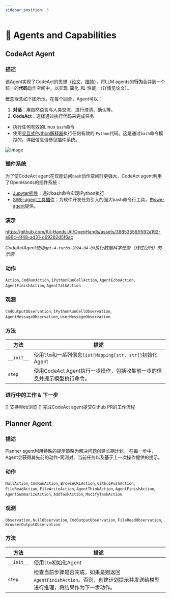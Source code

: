 ```yaml
---
sidebar_position: 3
---
```


# 🧠 Agents and Capabilities

## CodeAct Agent

### 描述

该Agent实现了CodeAct的思想（[论文](https://arxiv.org/abs/2402.01030)，[推特](https://twitter.com/xingyaow_/status/1754556835703751087)），将LLM agents的**行为**合并到一个统一的**代码**动作空间中，以实现_简化_和_性能_（详情见论文）。

概念理念如下图所示。在每个回合，Agent可以：

1. **对话**：用自然语言与人类交流，进行澄清、确认等。
2. **CodeAct**：选择通过执行代码来完成任务

- 执行任何有效的Linux `bash`命令
- 使用[交互式Python解释器](https://ipython.org/)执行任何有效的 `Python`代码。这是通过`bash`命令模拟的，详细信息请参见插件系统。

![image](https://github.com/All-Hands-AI/OpenHands/assets/38853559/92b622e3-72ad-4a61-8f41-8c040b6d5fb3)

### 插件系统

为了使CodeAct agent在仅能访问`bash`动作空间时更强大，CodeAct agent利用了OpenHands的插件系统：

- [Jupyter插件](https://github.com/All-Hands-AI/OpenHands/tree/main/openhands/runtime/plugins/jupyter)：通过bash命令实现IPython执行
- [SWE-agent工具插件](https://github.com/All-Hands-AI/OpenHands/tree/main/openhands/runtime/plugins/swe_agent_commands)：为软件开发任务引入的强大bash命令行工具，由[swe-agent](https://github.com/princeton-nlp/swe-agent)提供。

### 演示

https://github.com/All-Hands-AI/OpenHands/assets/38853559/f592a192-e86c-4f48-ad31-d69282d5f6ac

_CodeActAgent使用`gpt-4-turbo-2024-04-09`执行数据科学任务（线性回归）的示例_

### 动作

`Action`,
`CmdRunAction`,
`IPythonRunCellAction`,
`AgentEchoAction`,
`AgentFinishAction`,
`AgentTalkAction`

### 观测

`CmdOutputObservation`,
`IPythonRunCellObservation`,
`AgentMessageObservation`,
`UserMessageObservation`

### 方法

| 方法           | 描述                                                                                                                                     |
| -------------- | ------------------------------------------------------------------------------------------------------------------------------------------ |
| `__init__`     | 使用`llm`和一系列信息`list[Mapping[str, str]]`初始化Agent                                                                                  |
| `step`         | 使用CodeAct Agent执行一步操作，包括收集前一步的信息并提示模型执行命令。                                                                     |

### 进行中的工作 & 下一步

[] 支持Web浏览
[] 完成CodeAct agent提交Github PR的工作流程

## Planner Agent

### 描述

Planner agent利用特殊的提示策略为解决问题创建长期计划。
在每一步中，Agent会获得其先前的动作-观测对、当前任务以及基于上一次操作提供的提示。

### 动作

`NullAction`,
`CmdRunAction`,
`BrowseURLAction`,
`GithubPushAction`,
`FileReadAction`,
`FileWriteAction`,
`AgentThinkAction`,
`AgentFinishAction`,
`AgentSummarizeAction`,
`AddTaskAction`,
`ModifyTaskAction`

### 观测

`Observation`,
`NullObservation`,
`CmdOutputObservation`,
`FileReadObservation`,
`BrowserOutputObservation`

### 方法

| 方法           | 描述                                                                                                                                                                                   |
| -------------- | -------------------------------------------------------------------------------------------------------------------------------------------------------------------------------------- |
| `__init__`     | 使用`llm`初始化Agent                                                                                                                                                                   |
| `step`         | 检查当前步骤是否完成，如果是则返回`AgentFinishAction`。否则，创建计划提示并发送给模型进行推理，将结果作为下一步动作。                                                                      |
